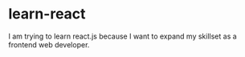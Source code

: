 # learn-react

I am trying to learn react.js because I want to expand my skillset as a frontend web developer. 


